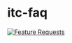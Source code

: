 # itc-faq
[![Feature Requests](http://feathub.com/reallordofchange/itc-faq?format=svg)](http://feathub.com/reallordofchange/itc-faq)
